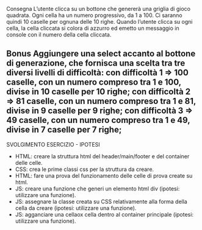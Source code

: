 Consegna
L’utente clicca su un bottone che genererà una griglia di gioco quadrata. Ogni cella ha un numero progressivo, da 1 a 100. Ci saranno quindi 10 caselle per ognuna delle 10 righe. Quando l’utente clicca su ogni cella, la cella cliccata si colora di azzurro ed emetto un messaggio in console con il numero della cella cliccata.

Bonus
Aggiungere una select accanto al bottone di generazione, che fornisca una scelta tra tre diversi livelli di difficoltà:
con difficoltà 1 => 100 caselle, con un numero compreso tra 1 e 100, divise in 10 caselle per 10 righe;
con difficoltà 2 => 81 caselle, con un numero compreso tra 1 e 81, divise in 9 caselle per 9 righe;
con difficoltà 3 => 49 caselle, con un numero compreso tra 1 e 49, divise in 7 caselle per 7 righe;
-------------------------------------------------------------------------------------------

SVOLGIMENTO ESERCIZIO - IPOTESI

- HTML: creare la struttura html del header/main/footer e del container delle celle.
- CSS: crea le prime classi css per la struttura da creare.
- HTML: fare una prova del funzionamento delle celle di prova create su html.
- JS: creare una funzione che generi un elemento html div (ipotesi: utilizzare una funzione).
- JS: assegnare la classe creata su CSS relativamente alla forma della cella da creare (ipotesi: utilizzare una funzione).
- JS: agganciare una cellaox cella dentro al container principale (ipotesi: utilizzare una funzione).
